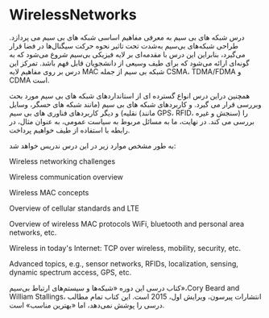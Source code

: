 # WirelessNetworks
درس شبکه های بی سیم به معرفی مفاهیم اساسی شبکه های بی سیم می پردازد. طراحی شبکه‌های بی‌سیم به‌شدت تحت‌ تاثیر نحوه حرکت سیگنال‌ها در فضا قرار می‌گیرد، بنابراین این درس با مقدمه‌ای بر لایه فیزیکی بی‌سیم شروع می‌شود که به گونه‌ای ارائه می‌شود که برای طیف وسیعی از دانشجویان قابل فهم باشد.
تمرکز این درس بر روی مفاهیم لایه MAC شبکه بی سیم از جمله CSMA، TDMA/FDMA و CDMA است.

همچنین دراین درس انواع گسترده ای از استانداردهای شبکه های بی سیم مورد بحث وبررسی قرار می گیرد. و کاربردهای شبکه های بی سیم (مانند شبکه های حسگر، وسایل نقلیه) و دیگر کاربردهای فناوری های بی سیم (مانند GPS، RFID، سنجش و غیره) را بررسی می کند.
در نهایت، ما به مسائل مربوط به سیاست عمومی، به عنوان مثال، در رابطه با استفاده از طیف خواهیم پرداخت.

به طور مشخص موارد زیر در این درس ندریس خواهد شد:

Wireless networking challenges

Wireless communication overview

Wireless MAC concepts

Overview of cellular standards and LTE

Overview of wireless MAC protocols WiFi, bluetooth and personal area networks, etc.

Wireless in today's Internet: TCP over wireless, mobility, security, etc.

Advanced topics, e.g., sensor networks, RFIDs, localization, sensing, dynamic spectrum access, GPS, etc.


کتاب درسی این دوره «شبکه‌ها و سیستم‌های ارتباط بی‌سیم»،Cory Beard and William Stallings، انتشارات پیرسون، ویرایش اول، 2015 است. این کتاب تمام مطالب درسی را پوشش نمی‌دهد، اما «بهترین مناسب» است.
